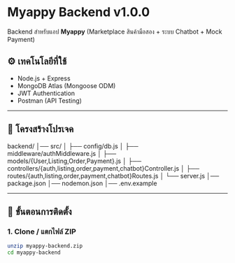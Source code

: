 # Myappy Backend v1.0.0

Backend สำหรับแอป **Myappy** (Marketplace สินค้ามือสอง + ระบบ Chatbot + Mock Payment)

## ⚙️ เทคโนโลยีที่ใช้
- Node.js + Express
- MongoDB Atlas (Mongoose ODM)
- JWT Authentication
- Postman (API Testing)

---

## 📂 โครงสร้างโปรเจค


backend/ │── src/ │ ├── config/db.js │ ├── middleware/authMiddleware.js │ ├── models/{User,Listing,Order,Payment}.js │ ├── controllers/{auth,listing,order,payment,chatbot}Controller.js │ ├── routes/{auth,listing,order,payment,chatbot}Routes.js │ └── server.js │── package.json │── nodemon.json │── .env.example


---

## 🔧 ขั้นตอนการติดตั้ง

### 1. Clone / แตกไฟล์ ZIP
```bash
unzip myappy-backend.zip
cd myappy-backend
